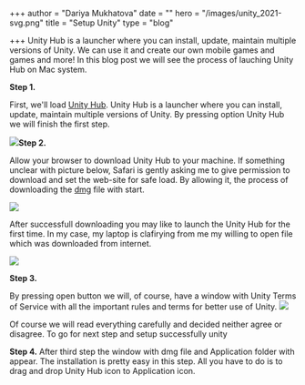 +++
author = "Dariya Mukhatova"
date = ""
hero = "/images/unity_2021-svg.png"
title = "Setup Unity"
type = "blog"

+++
Unity Hub is a launcher where you can install, update, maintain multiple versions of Unity. We can use it and create our own mobile games and games and more! In this blog post we will see the process of lauching Unity Hub on Mac system.

**Step 1.**

First, we'll load [Unity Hub](https://unity3d.com/get-unity/download). Unity Hub is a launcher where you can install, update, maintain multiple versions of Unity. By pressing option Unity Hub we will finish the first step.

![](/images/2022-02-14-16-36-06.png)**Step 2.**

Allow your browser to download Unity Hub to your machine. If something unclear with picture below, Safari is gently asking me to give permission to download and set the web-site for safe load. By allowing it, the process of downloading the [dmg](https://en.wikipedia.org/wiki/Apple_Disk_Image "https://en.wikipedia.org/wiki/Apple_Disk_Image") file with start.

![](/images/2022-02-14-16-36-13.png)

After successfull downloading you may like to launch the Unity Hub for the first time. In my case, my laptop is clafirying from me my willing to open file which was downloaded from internet.

![](/images/2022-02-14-16-42-26.png)

**Step 3.**

By pressing open button we will, of course, have a window with Unity Terms of Service with all the important rules and terms for better use of Unity.  ![](/images/2022-02-14-16-37-57.png)

Of course we will read everything carefully and decided neither agree or disagree. To go for next step and setup successfully unity 

**Step 4.** After third step the window with dmg file and Application folder with appear. The installation is pretty easy in this step. All you have to do is to drag and drop Unity Hub icon to Application icon.